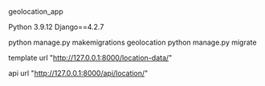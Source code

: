 geolocation_app

Python 3.9.12
Django==4.2.7

python manage.py makemigrations geolocation
python manage.py migrate

template url "http://127.0.0.1:8000/location-data/"

api url "http://127.0.0.1:8000/api/location/"